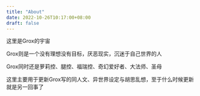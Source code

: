 ```yaml
---
title: "About"
date: 2022-10-26T10:17:00+08:00
draft: false
---
```


这里是Grox的宇宙

Grox则是一个没有理想没有目标，厌恶现实，沉迷于自己世界的人

Grox同时还是萝莉控、腿控、福瑞控、奇幻爱好者、大法师、圣母

这里主要用于更新Grox写的同人文、异世界设定与胡思乱想，至于什么时候更新就是另一回事了

